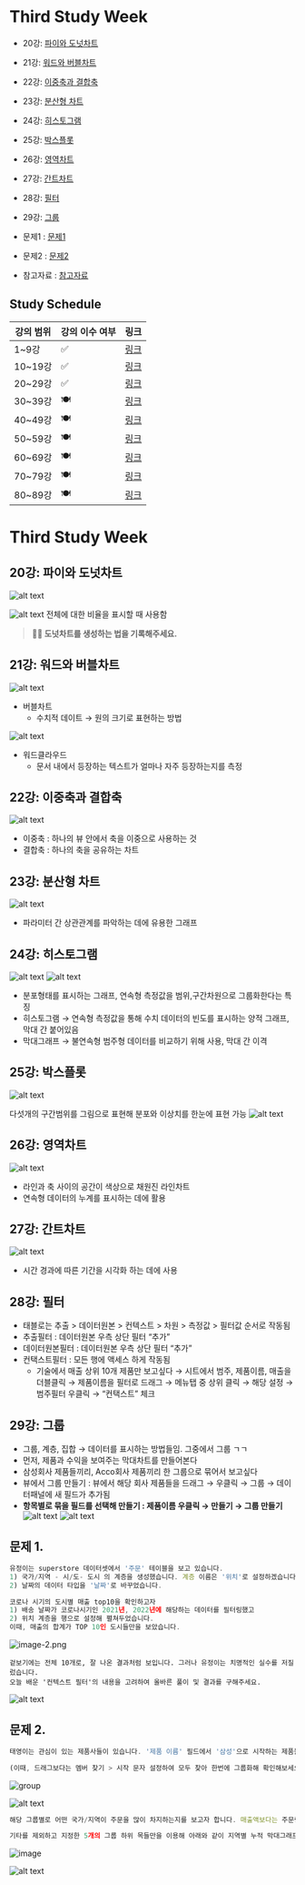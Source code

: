 # Third Study Week

- 20강: [파이와 도넛차트](#20강-파이와-도넛차트)

- 21강: [워드와 버블차트](#21강-워드와-버블차트)

- 22강: [이중축과 결합축](#22강-이중축과-결합축)

- 23강: [분산형 차트](#23강-분산형-차트)

- 24강: [히스토그램](#24강-히스토그램)

- 25강: [박스플롯](#25강-박스플롯)

- 26강: [영역차트](#26강-영역차트)

- 27강: [간트차트](#27강-간트차트)

- 28강: [필터](#28강-필터)

- 29강: [그룹](#29강-그룹)


- 문제1 : [문제1](#문제1)

- 문제2 : [문제2](#문제2)

- 참고자료 : [참고자료](#참고-자료)



## Study Schedule

| 강의 범위     | 강의 이수 여부 | 링크                                                                                                        |
|--------------|---------|-----------------------------------------------------------------------------------------------------------|
| 1~9강        |  ✅      | [링크](https://youtu.be/3ovkUe-TP1w?si=CRjj99Qm300unSWt)       |
| 10~19강      | ✅      | [링크](https://www.youtube.com/watch?v=AXkaUrJs-Ko&list=PL87tgIIryGsa5vdz6MsaOEF8PK-YqK3fz&index=75)       |
| 20~29강      | ✅      | [링크](https://www.youtube.com/watch?v=Qcl4l6p-gHM)      |
| 30~39강      | 🍽️      | [링크](https://www.youtube.com/watch?v=e6J0Ljd6h44&list=PL87tgIIryGsa5vdz6MsaOEF8PK-YqK3fz&index=55)       |
| 40~49강      | 🍽️      | [링크](https://www.youtube.com/watch?v=AXkaUrJs-Ko&list=PL87tgIIryGsa5vdz6MsaOEF8PK-YqK3fz&index=45)       |
| 50~59강      | 🍽️      | [링크](https://www.youtube.com/watch?v=AXkaUrJs-Ko&list=PL87tgIIryGsa5vdz6MsaOEF8PK-YqK3fz&index=35)       |
| 60~69강      | 🍽️      | [링크](https://www.youtube.com/watch?v=AXkaUrJs-Ko&list=PL87tgIIryGsa5vdz6MsaOEF8PK-YqK3fz&index=25)       |
| 70~79강      | 🍽️      | [링크](https://www.youtube.com/watch?v=AXkaUrJs-Ko&list=PL87tgIIryGsa5vdz6MsaOEF8PK-YqK3fz&index=15)       |
| 80~89강      | 🍽️      | [링크](https://www.youtube.com/watch?v=AXkaUrJs-Ko&list=PL87tgIIryGsa5vdz6MsaOEF8PK-YqK3fz&index=5)        |


<!-- 여기까진 그대로 둬 주세요-->
<!-- 이 안에 들어오는 텍스트는 주석입니다. -->

# Third Study Week






## 20강: 파이와 도넛차트
<!-- 파이와 도넛차트에 관해 배우게 된 점을 적어주세요 -->
![alt text](Tableau_imagefile/week3_파이차트.png)

![alt text](Tableau_imagefile/week3_파이차트(2).png)
전체에 대한 비율을 표시할 때 사용함


> **🧞‍♀️ 도넛차트를 생성하는 법을 기록해주세요.**






## 21강: 워드와 버블차트
![alt text](Tableau_imagefile/week3_버블차트.png)
- 버블차트
    - 수치적 데이트 → 원의 크기로 표현하는 방법

![alt text](Tableau_imagefile/week3_워드클라우드.png)
- 워드클라우드
    - 문서 내에서 등장하는 텍스트가 얼마나 자주 등장하는지를 측정




## 22강: 이중축과 결합축
![alt text](Tableau_imagefile/week3_이중축과결합축.png)
- 이중축 : 하나의 뷰 안에서 축을 이중으로 사용하는 것
- 결합축 : 하나의 축을 공유하는 차트






## 23강: 분산형 차트
![alt text](Tableau_imagefile/week3_분산형차트.png)
- 파라미터 간 상관관계를 파악하는 데에 유용한 그래프






## 24강: 히스토그램
![alt text](Tableau_imagefile/week3_히스토그램.png)
![alt text](Tableau_imagefile/week3_히스토그램(2).png)
- 분포형태를 표시하는 그래프, 연속형 측정값을 범위,구간차원으로 그룹화한다는 특징
- 히스토그램 → 연속형 측정값을 통해 수치 데이터의 빈도를 표시하는 양적 그래프, 막대 간 붙어있음
- 막대그래프 → 불연속형 범주형 데이터를 비교하기 위해 사용, 막대 간 이격



## 25강: 박스플롯
![alt text](Tableau_imagefile/week3_박스플롯.png)

다섯개의 구간범위를 그림으로 표현해 분포와 이상치를 한눈에 표현 가능
![alt text](Tableau_imagefile/week3_IQR.png)





## 26강: 영역차트
![alt text](Tableau_imagefile/week3_영역차트.png)
- 라인과 축 사이의 공간이 색상으로 채원진 라인차트
- 연속형 데이터의 누계를 표시하는 데에 활용






## 27강: 간트차트
![alt text](Tableau_imagefile/week3_영역차트.png)
- 시간 경과에 따른 기간을 시각화 하는 데에 사용






## 28강: 필터
- 태블로는 추출 > 데이터원본 > 컨텍스트 > 차원 > 측정값 > 필터값 순서로 작동됨
- 추출필터 : 데이터원본 우측 상단 필터 “추가”
- 데이터원본필터 : 데이터원본 우측 상단 필터 “추가”
- 컨택스트필터 : 모든 행에 액세스 하게 작동됨
    - 기술에서 매출 상위 10개 제품만 보고싶다 → 시트에서 범주, 제품이름, 매출을 더블클릭 → 제품이름을 필터로 드래그 → 메뉴탭 중 상위 클릭 → 해당 설정 → 범주필터 우클릭 → “컨택스트” 체크






## 29강: 그룹
- 그룹, 계층, 집합 → 데이터를 표시하는 방법들임. 그중에서 그룹 ㄱㄱ
- 먼저, 제품과 수익을 보여주는 막대차트를 만들어본다
- 삼성회사 제품들끼리, Acco회사 제품끼리 한 그룹으로 묶어서 보고싶다
- 뷰에서 그룹 만들기 : 뷰에서 해당 회사 제품들을 드래그 → 우클릭 → 그룹 → 데이터패널에 새 필드가 추가됨
- **항목별로 묶을 필드를 선택해 만들기 : 제품이름 우클릭 → 만들기 → 그룹 만들기**  
![alt text](Tableau_imagefile/week3_그룹.png)
![alt text](Tableau_imagefile/week3_그룹(2).png)




## 문제 1.

```js
유정이는 superstore 데이터셋에서 '주문' 테이블을 보고 있습니다.
1) 국가/지역 - 시/도- 도시 의 계층을 생성했습니다. 계층 이름은 '위치'로 설정하겠습니다.
2) 날짜의 데이터 타입을 '날짜'로 바꾸었습니다.

코로나 시기의 도시별 매출 top10을 확인하고자
1) 배송 날짜가 코로나시기인 2021년, 2022년에 해당하는 데이터를 필터링했고
2) 위치 계층을 행으로 설정해 펼쳐두었습니다.
이때, 매출의 합계가 TOP 10인 도시들만을 보았습니다.
```

![image-2.png](https://github.com/yousrchive/tableau/blob/main/study/img/1st%20study/image-4.png?raw=true)


```
겉보기에는 전체 10개로, 잘 나온 결과처럼 보입니다. 그러나 유정이는 치명적인 실수를 저질렀습니다.
오늘 배운 '컨텍스트 필터'의 내용을 고려하여 올바른 풀이 및 결과를 구해주세요.
```
![alt text](Tableau_imagefile/week3_문제1.png)






## 문제 2.

```js
태영이는 관심이 있는 제품사들이 있습니다. '제품 이름' 필드에서 '삼성'으로 시작하는 제품들을 'Samsung group'으로, 'Apple'으로 시작하는 제품들을 'Apple group'으로, 'Canon'으로 시작하는 제품들을 'Canon group'으로, 'HP'로 시작하는 제품들을 'HP group', 'Logitech'으로 시작하는 제품들을 'Logitech group'으로 그룹화해서 보려고 합니다. 나머지는 기타로 설정해주세요. 이 그룹화를 명명하는 필드는 'Product Name Group'으로 설정해주세요.

(이때, 드래그보다는 멤버 찾기 > 시작 문자 설정하여 모두 찾아 한번에 그룹화해 확인해보세요.)
```

![group](https://github.com/yousrchive/BUSINESS-INTELLIGENCE-TABLEAU/blob/main/study/img/3rd%20study/%E1%84%89%E1%85%B3%E1%84%8F%E1%85%B3%E1%84%85%E1%85%B5%E1%86%AB%E1%84%89%E1%85%A3%E1%86%BA%202024-09-18%20%E1%84%8B%E1%85%A9%E1%84%92%E1%85%AE%204.33.47.png?raw=true)

![alt text](Tableau_imagefile/week3_제품그룹.png)

```js
해당 그룹별로 어떤 국가/지역이 주문을 많이 차지하는지를 보고자 합니다. 매출액보다는 주문량을 보고 싶으므로, 주문Id의 카운트로 계산하겠습니다.

기타를 제외하고 지정한 5개의 그룹 하위 목들만을 이용해 아래와 같이 지역별 누적 막대그래프를 그려봐주세요.
```

![image](https://github.com/yousrchive/BUSINESS-INTELLIGENCE-TABLEAU/blob/main/study/img/3rd%20study/%E1%84%89%E1%85%B3%E1%84%8F%E1%85%B3%E1%84%85%E1%85%B5%E1%86%AB%E1%84%89%E1%85%A3%E1%86%BA%202024-09-18%20%E1%84%8B%E1%85%A9%E1%84%92%E1%85%AE%204.37.55.png?raw=true)

![alt text](Tableau_imagefile/week3_문제2.png)





